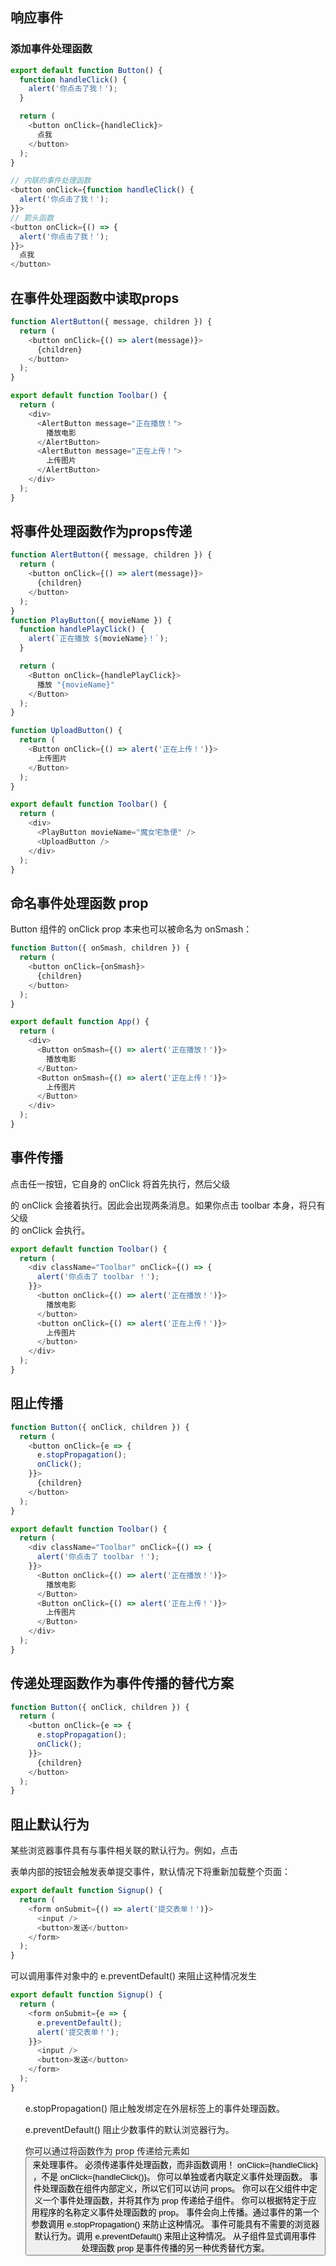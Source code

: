 ## 响应事件
### 添加事件处理函数
```js
export default function Button() {
  function handleClick() {
    alert('你点击了我！');
  }

  return (
    <button onClick={handleClick}>
      点我
    </button>
  );
}
```
```js
// 内联的事件处理函数
<button onClick={function handleClick() {
  alert('你点击了我！');
}}>
// 箭头函数
<button onClick={() => {
  alert('你点击了我！');
}}>
  点我
</button>
```

## 在事件处理函数中读取props
```js
function AlertButton({ message, children }) {
  return (
    <button onClick={() => alert(message)}>
      {children}
    </button>
  );
}

export default function Toolbar() {
  return (
    <div>
      <AlertButton message="正在播放！">
        播放电影
      </AlertButton>
      <AlertButton message="正在上传！">
        上传图片
      </AlertButton>
    </div>
  );
}
```
## 将事件处理函数作为props传递
```js
function AlertButton({ message, children }) {
  return (
    <button onClick={() => alert(message)}>
      {children}
    </button>
  );
}
function PlayButton({ movieName }) {
  function handlePlayClick() {
    alert(`正在播放 ${movieName}！`);
  }

  return (
    <Button onClick={handlePlayClick}>
      播放 "{movieName}"
    </Button>
  );
}

function UploadButton() {
  return (
    <Button onClick={() => alert('正在上传！')}>
      上传图片
    </Button>
  );
}

export default function Toolbar() {
  return (
    <div>
      <PlayButton movieName="魔女宅急便" />
      <UploadButton />
    </div>
  );
}
```
## 命名事件处理函数 prop
Button 组件的 onClick prop 本来也可以被命名为 onSmash：
```js
function Button({ onSmash, children }) {
  return (
    <button onClick={onSmash}>
      {children}
    </button>
  );
}

export default function App() {
  return (
    <div>
      <Button onSmash={() => alert('正在播放！')}>
        播放电影
      </Button>
      <Button onSmash={() => alert('正在上传！')}>
        上传图片
      </Button>
    </div>
  );
}
```     

## 事件传播

点击任一按钮，它自身的 onClick 将首先执行，然后父级 <div> 的 onClick 会接着执行。因此会出现两条消息。如果你点击 toolbar 本身，将只有父级 <div> 的 onClick 会执行。



```js
export default function Toolbar() {
  return (
    <div className="Toolbar" onClick={() => {
      alert('你点击了 toolbar ！');
    }}>
      <button onClick={() => alert('正在播放！')}>
        播放电影
      </button>
      <button onClick={() => alert('正在上传！')}>
        上传图片
      </button>
    </div>
  );
}
```


## 阻止传播

```js
function Button({ onClick, children }) {
  return (
    <button onClick={e => {
      e.stopPropagation();
      onClick();
    }}>
      {children}
    </button>
  );
}

export default function Toolbar() {
  return (
    <div className="Toolbar" onClick={() => {
      alert('你点击了 toolbar ！');
    }}>
      <Button onClick={() => alert('正在播放！')}>
        播放电影
      </Button>
      <Button onClick={() => alert('正在上传！')}>
        上传图片
      </Button>
    </div>
  );
}
```
## 传递处理函数作为事件传播的替代方案

```js
function Button({ onClick, children }) {
  return (
    <button onClick={e => {
      e.stopPropagation();
      onClick();
    }}>
      {children}
    </button>
  );
}
```

## 阻止默认行为 

某些浏览器事件具有与事件相关联的默认行为。例如，点击 <form> 表单内部的按钮会触发表单提交事件，默认情况下将重新加载整个页面：

```js
export default function Signup() {
  return (
    <form onSubmit={() => alert('提交表单！')}>
      <input />
      <button>发送</button>
    </form>
  );
}
```
可以调用事件对象中的 e.preventDefault() 来阻止这种情况发生
```js
export default function Signup() {
  return (
    <form onSubmit={e => {
      e.preventDefault();
      alert('提交表单！');
    }}>
      <input />
      <button>发送</button>
    </form>
  );
}

```
<ul>e.stopPropagation() 阻止触发绑定在外层标签上的事件处理函数。</ul>
<ul>e.preventDefault() 阻止少数事件的默认浏览器行为。</ul>
<ul>你可以通过将函数作为 prop 传递给元素如 <button> 来处理事件。
必须传递事件处理函数，而非函数调用！ onClick={handleClick} ，不是 onClick={handleClick()}。
你可以单独或者内联定义事件处理函数。
事件处理函数在组件内部定义，所以它们可以访问 props。
你可以在父组件中定义一个事件处理函数，并将其作为 prop 传递给子组件。
你可以根据特定于应用程序的名称定义事件处理函数的 prop。
事件会向上传播。通过事件的第一个参数调用 e.stopPropagation() 来防止这种情况。
事件可能具有不需要的浏览器默认行为。调用 e.preventDefault() 来阻止这种情况。
从子组件显式调用事件处理函数 prop 是事件传播的另一种优秀替代方案。</ul>










